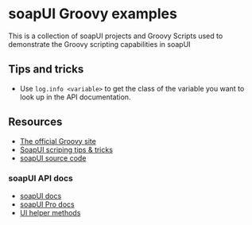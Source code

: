 soapUI Groovy examples
======================

This is a collection of soapUI projects and Groovy Scripts used to demonstrate the Groovy scripting capabilities in soapUI

## Tips and tricks
* Use `log.info <variable>` to get the class of the variable you want to look up in the API documentation. 

## Resources
* [The official Groovy site](http://groovy.codehaus.org)
* [SoapUI scriping tips & tricks](http://www.soapui.org/Scripting-Properties/tips-a-tricks.html)
* [soapUI source code](http://github.com/SmartBear/soapui)

### soapUI API docs
* [soapUI docs](http://www.soapui.org/apidocs/)
* [soapUI Pro docs](http://www.soapui.org/apidocs/pro)
* [UI helper methods](http://www.soapui.org/apidocs/index.html?com/eviware/soapui/support/UISupport.html)